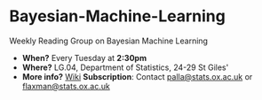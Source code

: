 # Bayesian-Machine-Learning
Weekly Reading Group on Bayesian Machine Learning

* **When?** Every Tuesday at **2:30pm** 
* **Where?** LG.04, Department of Statistics, 24-29 St Giles'
* **More info?** [Wiki](https://github.com/BigBayes/Bayesian-Machine-Learning/wiki)
**Subscription**: Contact palla@stats.ox.ac.uk or flaxman@stats.ox.ac.uk
